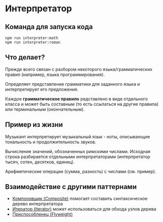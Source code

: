 # Интерпретатор

## Команда для запуска кода

```
npm run interpreter:math
npm run interpreter:roman
```

## Что делает?

Прежде всего связан с разбором некоторого языка/грамматических правил (например, языка программирования).

Определяет представление грамматики для заданного языка и интерпретирует его предложения. 

Каждое **грамматическое правило** редставлено в виде отдельного класса и может быть составным (то есть ссылаться на другие правила) или терминальным (окончательным).

## Пример из жизни

Музыкант интерпретирует музыкальный язык - ноты, описывающие тональность и продолжительность звуков.

Вычисление значений, обозначенных римскими числами. Исходная строка разбирается отдельными интерпретаторами (интерпретатор тысяч, сотен, десятков, единиц).

Арифметические операции (сумма, разность) с числами (см. пример).

## Взаимодействие с другими паттернами

* [Компоновщик (Composite)](../../structural/composite) помогает составить синтаксическое дерево интерпретатора
* [Итератор (Iterator)](../iterator) может использоваться для обхода узлов дерева
* [Приспособленец (Flyweight)](../../structural/flyweight) 

